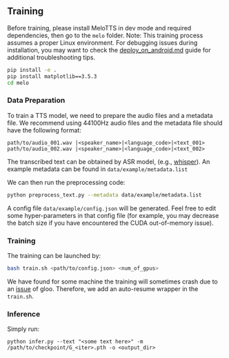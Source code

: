 ## Training

Before training, please install MeloTTS in dev mode and required dependencies, then go to the `melo` folder. Note: This training process assumes a proper Linux environment. For debugging issues during installation, you may want to check the [deploy_on_android.md](deploy_on_android.md) guide for additional troubleshooting tips.
```bash
pip install -e .
pip install matplotlib==3.5.3
cd melo
```

### Data Preparation
To train a TTS model, we need to prepare the audio files and a metadata file. We recommend using 44100Hz audio files and the metadata file should have the following format:

```
path/to/audio_001.wav |<speaker_name>|<language_code>|<text_001>
path/to/audio_002.wav |<speaker_name>|<language_code>|<text_002>
```
The transcribed text can be obtained by ASR model, (e.g., [whisper](https://github.com/openai/whisper)). An example metadata can be found in `data/example/metadata.list`

We can then run the preprocessing code:
```bash
python preprocess_text.py --metadata data/example/metadata.list 
```
A config file `data/example/config.json` will be generated. Feel free to edit some hyper-parameters in that config file (for example, you may decrease the batch size if you have encountered the CUDA out-of-memory issue).

### Training
The training can be launched by:
```bash
bash train.sh <path/to/config.json> <num_of_gpus>
```

We have found for some machine the training will sometimes crash due to an [issue](https://github.com/pytorch/pytorch/issues/2530) of gloo. Therefore, we add an auto-resume wrapper in the `train.sh`.

### Inference
Simply run:
```
python infer.py --text "<some text here>" -m /path/to/checkpoint/G_<iter>.pth -o <output_dir>
```
